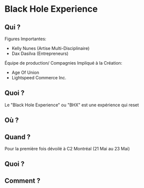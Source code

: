 # Black Hole Experience

## Qui ?
Figures Importantes: 
 - Kelly Nunes (Artise Multi-Disciplinaire)
 - Dax Dasilva (Entrepreneurs)

Équipe de production/ Compagnies Impliqué à la Création:
- Age Of Union
- Lightspeed Commerce Inc.

## Quoi ?
Le "Black Hole Experience" ou "BHX" est une expérience qui reset 
## Où ?

## Quand ?
Pour la première fois dévoilé à C2 Montréal (21 Mai au 23 Mai)
## Quoi ?

## Comment ?
